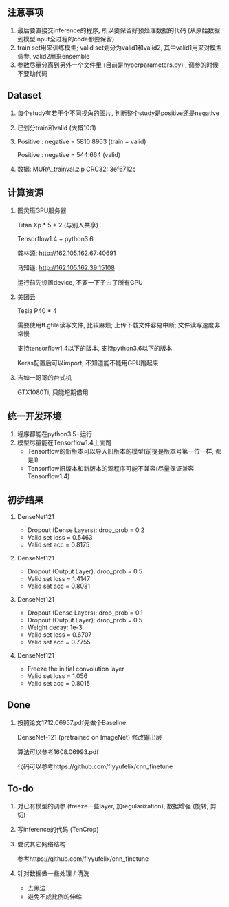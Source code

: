 ## 注意事项

1. 最后要直接交inference的程序, 所以要保留好预处理数据的代码 (从原始数据到模型input全过程的code都要保留)
2. train set用来训练模型; valid set划分为valid1和valid2, 其中valid1用来对模型调参, valid2用来ensemble
3. 参数尽量分离到另外一个文件里 (目前是hyperparameters.py) , 调参的时候不要动代码

## Dataset

1. 每个study有若干个不同视角的图片, 判断整个study是positive还是negative

2. 已划分train和valid (大概10:1)

3. Positive : negative = 5810:8963 (train + valid)

   Positive : negative = 544:664 (valid)

4. 数据: MURA_trainval.zip CRC32: 3ef6712c

## 计算资源

1. 图灵班GPU服务器

   Titan Xp * 5 * 2 (与别人共享)

   Tensorflow1.4 + python3.6

   龚林源: http://162.105.162.67:40691

   马知遥: http://162.105.162.39:15108
   
   运行前先设置device, 不要一下子占了所有GPU

1. 美团云

   Tesla P40 * 4

   需要使用tf.gfile读写文件, 比较麻烦; 上传下载文件容易中断; 文件读写速度非常慢

   支持tensorflow1.4以下的版本, 支持python3.6以下的版本

   Keras配置后可以import, 不知道能不能用GPU跑起来

1. 吉如一哥哥的台式机

   GTX1080Ti, 只能短期借用

## 统一开发环境

1. 程序都能在python3.5+运行
2. 模型尽量能在Tensorflow1.4上面跑
   - Tensorflow的新版本可以导入旧版本的模型(前提是版本号第一位一样, 都是1)
   - Tensorflow旧版本和新版本的源程序可能不兼容(尽量保证兼容Tensorflow1.4)

## 初步结果

1. DenseNet121
   - Dropout (Dense Layers): drop_prob = 0.2
   - Valid set loss = 0.5463
   - Valid set acc = 0.8175
2. DenseNet121
   - Dropout (Output Layer): drop_prob = 0.5
   - Valid set loss = 1.4147
   - Valid set acc = 0.8081
3. DenseNet121

   - Dropout (Dense Layers): drop_prob = 0.1
   - Dropout (Output Layer): drop_prob = 0.5
   - Weight decay: 1e-3
   - Valid set loss = 0.6707
   - Valid set acc = 0.7755
4. DenseNet121
   - Freeze the initial convolution layer
   - Valid set loss = 1.056
   - Valid set acc = 0.8015

## Done

1. 按照论文1712.06957.pdf先做个Baseline

   DenseNet-121 (pretrained on ImageNet) 修改输出层

   算法可以参考1608.06993.pdf

   代码可以参考https://github.com/flyyufelix/cnn_finetune

## To-do

1. 对已有模型的调参 (freeze一些layer, 加regularization), 数据增强 (旋转, 剪切)

2. 写inference的代码 (TenCrop)

3. 尝试其它网络结构

   参考https://github.com/flyyufelix/cnn_finetune

4. 针对数据做一些处理 / 清洗
   - 去黑边
   - 避免不成比例的伸缩